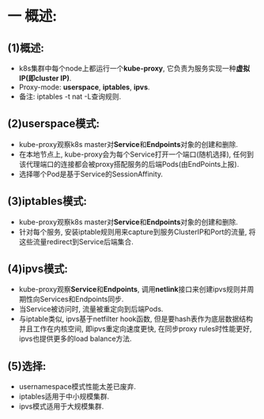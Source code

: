 # 一 概述:
## (1)概述:
- k8s集群中每个node上都运行一个**kube-proxy**, 它负责为服务实现一种**虚拟IP(即cluster IP)**.
- Proxy-mode: **userspace**, **iptables**, **ipvs**.
- 备注: iptables -t nat -L查询规则.

## (2)userspace模式:
- kube-proxy观察k8s master对**Service**和**Endpoints**对象的创建和删除.
- 在本地节点上, kube-proxy会为每个Service打开一个端口(随机选择), 任何到该代理端口的连接都会被proxy搭配服务的后端Pods(由EndPoints上报).
- 选择哪个Pod是基于Service的SessionAffinity.

## (3)iptables模式:
- kube-proxy观察k8s master对**Service**和**Endpoints**对象的创建和删除.
- 针对每个服务, 安装iptable规则用来capture到服务ClusterIP和Port的流量, 将这些流量redirect到Service后端集合.

## (4)ipvs模式:
- kube-proxy观察**Service**和**Endpoints**, 调用**netlink**接口来创建ipvs规则并周期性向Services和Endpoints同步.
- 当Service被访问时, 流量被重定向到后端Pods.
- 与iptable类似, ipvs基于netfilter hook函数, 但是要hash表作为底层数据结构并且工作在内核空间, 即ipvs重定向速度更快, 在同步proxy rules时性能更好, ipvs也提供更多的load balance方法.

## (5)选择:
- usernamespace模式性能太差已废弃.
- iptables适用于中小规模集群.
- ipvs模式适用于大规模集群.

